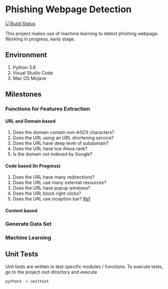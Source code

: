 # Phishing Webpage Detection
[![Build Status](https://travis-ci.org/rayyue300/phishing-webpage-detection.svg?branch=master)](https://travis-ci.org/rayyue300/phishing-webpage-detection)

This project makes use of machine learning to detect phishing webpage.
Working in progress, early stage.

## Environment
1. Python 3.6
1. Visual Studio Code
1. Mac OS Mojave

## Milestones
### Functions for Features Extraction
#### URL and Domain based
1. Does the domain contain non-ASCII characters?
1. Does the URL using an URL shortening service?
1. Does the URL have deep level of subdomain?
1. Does the URL have low Alexa rank?
1. Is the domain not indexed by Google?

#### Code based (In Progress)
1. Does the URL have many redirections?
1. Does the URL use many external resources?
1. Does the URL have popup windows?
1. Does the URL block right clicks?
1. Does the URL use inception bar? [Ref](https://jameshfisher.com/2019/04/27/the-inception-bar-a-new-phishing-method/)

#### Content based


### Generate Data Set

### Machine Learning

## Unit Tests
Unit tests are written to test specific modules / functions.
To execute tests, go to the project root directory and execute
```bash
python3 -m unittest
```